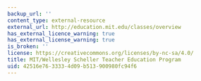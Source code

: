 ```yaml
---
backup_url: ''
content_type: external-resource
external_url: http://education.mit.edu/classes/overview
has_external_licence_warning: true
has_external_license_warning: true
is_broken: ''
license: https://creativecommons.org/licenses/by-nc-sa/4.0/
title: MIT/Wellesley Scheller Teacher Education Program
uid: 42516e76-3333-4d09-b513-900980fc94f6
---
```

